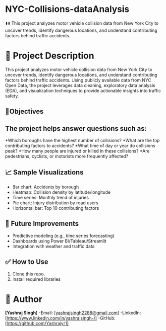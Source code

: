 # NYC-Collisions-dataAnalysis
⬇️⬇️
This project analyzes motor vehicle collision data from New York City to uncover trends, identify dangerous locations, and understand contributing factors behind traffic accidents.

# 🧾 Project Description
This project analyzes motor vehicle collision data from New York City to uncover trends, identify dangerous locations, and understand contributing factors behind traffic accidents. 
Using publicly available data from NYC Open Data, the project leverages data cleaning, exploratory data analysis (EDA), and visualization techniques to provide actionable insights into traffic safety.

## 🎯Objectives
## The project helps answer questions such as:
*Which boroughs have the highest number of collisions?
*What are the top contributing factors to accidents?
*What time of day or year do collisions peak?
*How many people are injured or killed in these collisions?
*Are pedestrians, cyclists, or motorists more frequently affected?


## 📈 Sample Visualizations
- Bar chart: Accidents by borough
- Heatmap: Collision density by latitude/longitude
- Time series: Monthly trend of injuries
- Pie chart: Injury distribution by road users
- Horizontal bar: Top 10 contributing factors


## 📌 Future Improvements
- Predictive modeling (e.g., time series forecasting)
- Dashboards using Power BI/Tableau/Streamlit
- Integration with weather and traffic data


## ✅ How to Use
1. Clone this repo.
2. Install required libraries

# 👤 Author
**[Yashraj Singh]**
-Email: [yashrajsingh2288@gmail.com]
-LinkedIn: [https://www.linkedin.com/in/yashrajsingh-/]
-GitHub: [https://github.com/Yashrajyr1]






